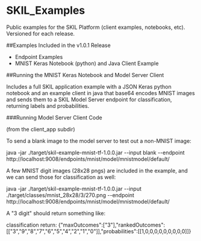 # SKIL_Examples
Public examples for the SKIL Platform (client examples, notebooks, etc). Versioned for each release.

##Examples Included in the v1.0.1 Release

* Endpoint Examples
* MNIST Keras Notebook (python) and Java Client Example

##Running the MNIST Keras Notebook and Model Server Client

Includes a full SKIL application example with a JSON Keras python notebook and an example client in java that base64 encodes MNIST images and sends them to a SKIL Model Server endpoint for classification, returning labels and probabilities.

###Running Model Server Client Code

(from the client_app subdir)

To send a blank image to the model server to test out a non-MNIST image:

java -jar ./target/skil-example-mnist-tf-1.0.0.jar --input blank --endpoint http://localhost:9008/endpoints/mnist/model/mnistmodel/default/


A few MNIST digit images (28x28 pngs) are included in the example, and we can send those for classification as well:

java -jar ./target/skil-example-mnist-tf-1.0.0.jar --input ./target/classes/mnist_28x28/3/270.png --endpoint http://localhost:9008/endpoints/mnist/model/mnistmodel/default/

A "3 digit" should return something like:

classification return: {"maxOutcomes":["3"],"rankedOutcomes":[["3","9","8","7","6","5","4","2","1","0"]],"probabilities":[[1,0,0,0,0,0,0,0,0,0]]}